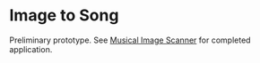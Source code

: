 # Image to Song
Preliminary prototype. See [Musical Image Scanner](https://github.com/DevinCLane/musical-image-scanner) for completed application.

